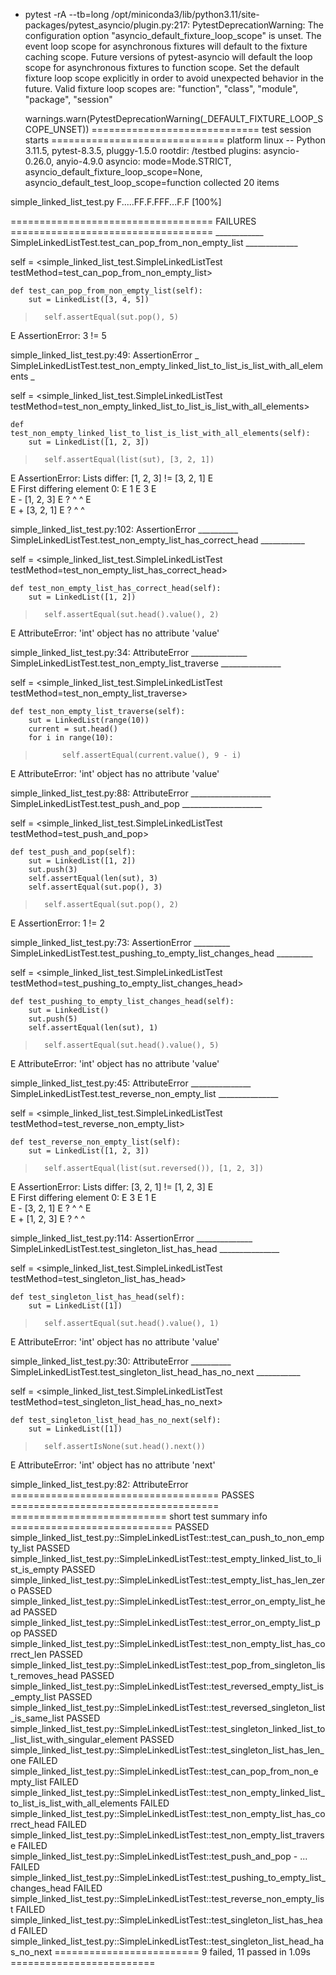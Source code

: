 + pytest -rA --tb=long
/opt/miniconda3/lib/python3.11/site-packages/pytest_asyncio/plugin.py:217: PytestDeprecationWarning: The configuration option "asyncio_default_fixture_loop_scope" is unset.
The event loop scope for asynchronous fixtures will default to the fixture caching scope. Future versions of pytest-asyncio will default the loop scope for asynchronous fixtures to function scope. Set the default fixture loop scope explicitly in order to avoid unexpected behavior in the future. Valid fixture loop scopes are: "function", "class", "module", "package", "session"

  warnings.warn(PytestDeprecationWarning(_DEFAULT_FIXTURE_LOOP_SCOPE_UNSET))
============================= test session starts ==============================
platform linux -- Python 3.11.5, pytest-8.3.5, pluggy-1.5.0
rootdir: /testbed
plugins: asyncio-0.26.0, anyio-4.9.0
asyncio: mode=Mode.STRICT, asyncio_default_fixture_loop_scope=None, asyncio_default_test_loop_scope=function
collected 20 items

simple_linked_list_test.py F.....FF.F.FFF...F.F                          [100%]

=================================== FAILURES ===================================
____________ SimpleLinkedListTest.test_can_pop_from_non_empty_list _____________

self = <simple_linked_list_test.SimpleLinkedListTest testMethod=test_can_pop_from_non_empty_list>

    def test_can_pop_from_non_empty_list(self):
        sut = LinkedList([3, 4, 5])
>       self.assertEqual(sut.pop(), 5)
E       AssertionError: 3 != 5

simple_linked_list_test.py:49: AssertionError
_ SimpleLinkedListTest.test_non_empty_linked_list_to_list_is_list_with_all_elements _

self = <simple_linked_list_test.SimpleLinkedListTest testMethod=test_non_empty_linked_list_to_list_is_list_with_all_elements>

    def test_non_empty_linked_list_to_list_is_list_with_all_elements(self):
        sut = LinkedList([1, 2, 3])
>       self.assertEqual(list(sut), [3, 2, 1])
E       AssertionError: Lists differ: [1, 2, 3] != [3, 2, 1]
E       
E       First differing element 0:
E       1
E       3
E       
E       - [1, 2, 3]
E       ?  ^     ^
E       
E       + [3, 2, 1]
E       ?  ^     ^

simple_linked_list_test.py:102: AssertionError
__________ SimpleLinkedListTest.test_non_empty_list_has_correct_head ___________

self = <simple_linked_list_test.SimpleLinkedListTest testMethod=test_non_empty_list_has_correct_head>

    def test_non_empty_list_has_correct_head(self):
        sut = LinkedList([1, 2])
>       self.assertEqual(sut.head().value(), 2)
E       AttributeError: 'int' object has no attribute 'value'

simple_linked_list_test.py:34: AttributeError
______________ SimpleLinkedListTest.test_non_empty_list_traverse _______________

self = <simple_linked_list_test.SimpleLinkedListTest testMethod=test_non_empty_list_traverse>

    def test_non_empty_list_traverse(self):
        sut = LinkedList(range(10))
        current = sut.head()
        for i in range(10):
>           self.assertEqual(current.value(), 9 - i)
E           AttributeError: 'int' object has no attribute 'value'

simple_linked_list_test.py:88: AttributeError
____________________ SimpleLinkedListTest.test_push_and_pop ____________________

self = <simple_linked_list_test.SimpleLinkedListTest testMethod=test_push_and_pop>

    def test_push_and_pop(self):
        sut = LinkedList([1, 2])
        sut.push(3)
        self.assertEqual(len(sut), 3)
        self.assertEqual(sut.pop(), 3)
>       self.assertEqual(sut.pop(), 2)
E       AssertionError: 1 != 2

simple_linked_list_test.py:73: AssertionError
_________ SimpleLinkedListTest.test_pushing_to_empty_list_changes_head _________

self = <simple_linked_list_test.SimpleLinkedListTest testMethod=test_pushing_to_empty_list_changes_head>

    def test_pushing_to_empty_list_changes_head(self):
        sut = LinkedList()
        sut.push(5)
        self.assertEqual(len(sut), 1)
>       self.assertEqual(sut.head().value(), 5)
E       AttributeError: 'int' object has no attribute 'value'

simple_linked_list_test.py:45: AttributeError
_______________ SimpleLinkedListTest.test_reverse_non_empty_list _______________

self = <simple_linked_list_test.SimpleLinkedListTest testMethod=test_reverse_non_empty_list>

    def test_reverse_non_empty_list(self):
        sut = LinkedList([1, 2, 3])
>       self.assertEqual(list(sut.reversed()), [1, 2, 3])
E       AssertionError: Lists differ: [3, 2, 1] != [1, 2, 3]
E       
E       First differing element 0:
E       3
E       1
E       
E       - [3, 2, 1]
E       ?  ^     ^
E       
E       + [1, 2, 3]
E       ?  ^     ^

simple_linked_list_test.py:114: AssertionError
______________ SimpleLinkedListTest.test_singleton_list_has_head _______________

self = <simple_linked_list_test.SimpleLinkedListTest testMethod=test_singleton_list_has_head>

    def test_singleton_list_has_head(self):
        sut = LinkedList([1])
>       self.assertEqual(sut.head().value(), 1)
E       AttributeError: 'int' object has no attribute 'value'

simple_linked_list_test.py:30: AttributeError
__________ SimpleLinkedListTest.test_singleton_list_head_has_no_next ___________

self = <simple_linked_list_test.SimpleLinkedListTest testMethod=test_singleton_list_head_has_no_next>

    def test_singleton_list_head_has_no_next(self):
        sut = LinkedList([1])
>       self.assertIsNone(sut.head().next())
E       AttributeError: 'int' object has no attribute 'next'

simple_linked_list_test.py:82: AttributeError
==================================== PASSES ====================================
=========================== short test summary info ============================
PASSED simple_linked_list_test.py::SimpleLinkedListTest::test_can_push_to_non_empty_list
PASSED simple_linked_list_test.py::SimpleLinkedListTest::test_empty_linked_list_to_list_is_empty
PASSED simple_linked_list_test.py::SimpleLinkedListTest::test_empty_list_has_len_zero
PASSED simple_linked_list_test.py::SimpleLinkedListTest::test_error_on_empty_list_head
PASSED simple_linked_list_test.py::SimpleLinkedListTest::test_error_on_empty_list_pop
PASSED simple_linked_list_test.py::SimpleLinkedListTest::test_non_empty_list_has_correct_len
PASSED simple_linked_list_test.py::SimpleLinkedListTest::test_pop_from_singleton_list_removes_head
PASSED simple_linked_list_test.py::SimpleLinkedListTest::test_reversed_empty_list_is_empty_list
PASSED simple_linked_list_test.py::SimpleLinkedListTest::test_reversed_singleton_list_is_same_list
PASSED simple_linked_list_test.py::SimpleLinkedListTest::test_singleton_linked_list_to_list_list_with_singular_element
PASSED simple_linked_list_test.py::SimpleLinkedListTest::test_singleton_list_has_len_one
FAILED simple_linked_list_test.py::SimpleLinkedListTest::test_can_pop_from_non_empty_list
FAILED simple_linked_list_test.py::SimpleLinkedListTest::test_non_empty_linked_list_to_list_is_list_with_all_elements
FAILED simple_linked_list_test.py::SimpleLinkedListTest::test_non_empty_list_has_correct_head
FAILED simple_linked_list_test.py::SimpleLinkedListTest::test_non_empty_list_traverse
FAILED simple_linked_list_test.py::SimpleLinkedListTest::test_push_and_pop - ...
FAILED simple_linked_list_test.py::SimpleLinkedListTest::test_pushing_to_empty_list_changes_head
FAILED simple_linked_list_test.py::SimpleLinkedListTest::test_reverse_non_empty_list
FAILED simple_linked_list_test.py::SimpleLinkedListTest::test_singleton_list_has_head
FAILED simple_linked_list_test.py::SimpleLinkedListTest::test_singleton_list_head_has_no_next
========================= 9 failed, 11 passed in 1.09s =========================

